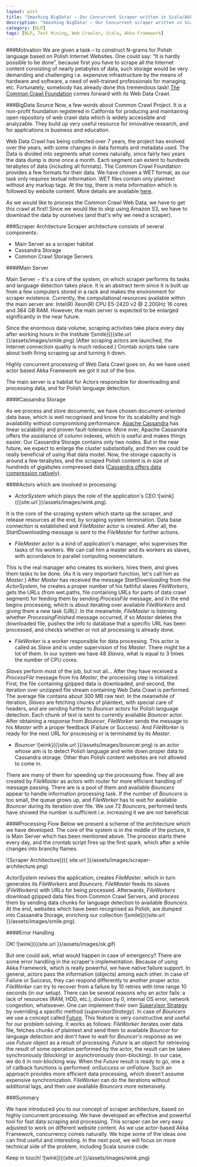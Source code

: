 ```yaml
---
layout: post
title: "Smashing BigData! – Our Concurrent Scraper written in Scala/Akka Framework"
description: "Smashing BigData! – Our Concurrent scraper written in Scala/Akka Framework for processing of Common Crawl Web Data"
category: [NLP]
tags: [NLP, Text Mining, Web Crawler, Scala, Akka Framework]
---
```


###Motivation
We are given a task – to construct N-grams for Polish language based on Polish Internet Websites. One could say: “It is hardly possible to be done”, because first you have to scrape all the Internet content consisting of nearly petabytes of data, such storage would be very demanding and challenging i.e. expensive infrastructure by the means of hardware and software, a need of well-trained professionals for managing etc. 
Fortunately, somebody has already done this tremendous task! [The Common Crawl Foundation](http://commoncrawl.org/) comes forward with its Web Data Crawl. 

<!--more--> 

###BigData Source
Now, a few words about Common Crawl Project. It is a non-profit foundation registered in California for producing and maintaining open repository of web crawl data which is widely accessible and analyzable. They build up very useful resource for innovative research, and for applications in business and education.

Web Data Crawl has being collected over 7 years, the project has evolved over the years, with some changes in data formats and metadata used. The Data is divided into segments what comes naturally, since fairly two years the data dump is done once a month. Each segment can extent to hundreds terabytes of data (including all formats). The Common Crawl Foundation provides a few formats for their data. We have chosen a WET format, as our task only requires textual information. WET files contain only plaintext without any markup tags. At the top, there is meta information which is followed by website content. More details are available [here](http://commoncrawl.org/the-data/get-started).

As we would like to process the Common Crawl Web Data, we have to get this crawl at first! Since we would like to skip using Amazon S3, we have to download the data by ourselves (and that's why we need a scraper).  

###Scraper Architecture 
Scraper architecture consists of several components:

* Main Server as a scraper habitat
* Cassandra Storage
* Common Crawl Storage Servers

####Main Server

Main Server &minus; it's a core of the system, on which scraper performs its tasks and language detection takes place. It is an abstract term since it is built up from a few computers stored in a rack and makes the environment for scraper existence. Currently, the computational resources available within the main server are: Intel(R) Xeon(R) CPU E5-2420 v2 @ 2.20GHz 16 cores and 384 GB RAM. However, the main server is expected to be enlarged significantly in the near future.

Since the enormous data volume, scraping activities take place every day after working hours in the Institute ![smile]({{site.url }}/assets/images/smile.png) (After scraping actors are launched, the Internet connection quality is much reduced.) Crontab scripts take care about both firing scraping up and turning it down.

Highly concurrent processing of Web Data Crawl goes on. As we have used actor based Akka Framework we got it out of the box.

The main server is a habitat for Actors responsible for downloading and processing data, and for Polish language detection.

####Cassandra Storage

As we process and store documents, we have chosen document-oriented data base, which is well recognised and know for its scalability and high availability without compromising performance. [Apache Cassandra](http://cassandra.apache.org/) has linear scalability and proven fault-tolerance. More over, Apache Cassandra offers the assistance of column indexes, which is useful and makes things easier. Our Cassandra Storage contains only two nodes. But in the near future, we expect to enlarge the cluster substantially, and then we could be really beneficial of using that data model. Now, the storage capacity is around a few terabytes, and the scraped Polish content is in size of hundreds of gigabytes compressed data ([Cassandra offers data compression natively](http://docs.datastax.com/en/cassandra/2.0/cassandra/operations/ops_config_compress_t.html)). 

####Actors which are involved in processing:

* *ActorSystem* which plays the role of the application's CEO ![wink]({{site.url }}/assets/images/wink.png).

It is the core of the scraping system which starts up the scraper, and release resources at the end, by scraping system termination. Data base connection is established and *FileMaster* actor is created. After all, the *StartDownloading* message is sent to the *FileMaster* for further actions.

* *FileMaster* actor is a kind of application's manager, who supervises the tasks of his workers. We can call him a master and its workers as slaves, with accordance to parallel computing nomenclature. 

This is the real manager who creates its workers, hires them, and gives them tasks to be done. (As it is very important function, let's call him as *Master*.) After *Master* has  received the message *StartDownloading* from the *ActorSystem*, he creates a proper number of his faithful slaves *FileWorkers*, gets the URLs (from wet.paths, file containing URLs for parts of data crawl segment) for feeding them by sending *ProcessFile* message, and in the end begins processing, which is about iterating over available *FileWorkers* and giving them a new task (URL). In the meanwhile, *FileMaster* is listening whether *ProcessingFinished* message occurred, if so *Master* deletes the downloaded file, pushes the info to database that a specific URL has been processed, and checks whether or not all processing is already done.

* *FileWorker* is a worker responsible for data processing. This actor is called as *Slave* and is under supervision of his *Master*. There might be a lot of them. In our system we have 48 *Slaves*, what is equal to 3 times the number of CPU cores.

*Slaves* perform most of the job, but not all... After they have received a *ProcessFile* message from his *Master*, the processing step is initialized. First, the file containing gzipped data is downloaded, and second, the iteration over unzipped file stream containing Web Data Crawl is performed. The average file contains about 300 MB raw text. In the meanwhile of iteration, *Slaves* are fetching chunks of plaintext, with special care of headers, and are sending further to *Bouncer* actors for Polish language detection. Each chunk of text is sent to currently available *Bouncer* actor. After obtaining a response from *Bouncer*, *FileWorker* sends the message to his *Master* with a proper feedback (Failure or Success). And *FileWorker* is ready for the next URL for processing or is terminated by its *Master*.

* *Bouncer* ![wink]({{site.url }}/assets/images/bouncer.png) is an actor whose aim is to detect Polish language and write down proper data to Cassandra storage. Other than Polish content websites are not allowed to come in.

There are many of them for speeding up the processing flow. They all are created by *FileMaster* as actors with router for more efficient handling of message passing. There are is a pool of them and available *Bouncers* appear to handle information processing task. If the number of *Bouncers* is too small, the queue grows up, and *FileWorker* has to wait for available *Bouncer* during its iteration over file. We use 72 *Bouncers*, performed tests have showed the number is sufficient i.e. increasing it we are not beneficial.

####Processing Flow
Below we present a scheme of the architecture which we have developed. The core of the system is in the middle of the picture, it is Main Server which has been mentioned above. The process starts there every day, and the crontab script fires up the first spark, which after a while changes into branchy flames.

![Scraper Architecture]({{ site.url }}/assets/images/scraper-architecture.png)

*ActorSystem* revives the application, creates *FileMaster*, which in turn generates its *FileWorkers* and *Bouncers*. *FileMaster* feeds its slaves (*FileWorkers*) with URLs for being processed. Afterwards, *FileWorkers* download gzipped data files from Common Crawl Servers, and process them by sending data chunks for language detection to available *Bouncers*. At the end, websites  which have been recognised as Polish, are dumped into Cassandra Storage, enriching our collection ![smile]({{site.url }}/assets/images/smile.png).

####Error Handling

OK! ![wink]({{site.url }}/assets/images/ok.gif)

But one could ask, what would happen in case of emergency?
There are some error handling in the scraper's implementation. Because of using Akka Framework, which is really powerful, we have native failure support. In general, actors pass the information (objects) among each other. In case of Failure or Success, they can respond differently to another proper actor. *FileWorker* can try to recover from a failure by 10 retries with time range 10 seconds (in our setup). There can be several reasons why an actor fails: a lack of resources (RAM, HDD, etc.), division by 0, internal OS error, network congestion, whatsoever. One can implement their own [Supervisor Strategy](http://doc.akka.io/docs/akka/snapshot/scala/fault-tolerance.html#Creating_a_Supervisor_Strategy) by overriding a specific method (*supervisorStrategy*). In case of *Bouncers* we use a concept called [Future](http://doc.akka.io/docs/akka/2.0.1/scala/futures.html). This feature is very constructive and useful for our problem solving. It works as follows: *FileWorker* iterates over data file, fetches chunks of plaintext and send them to available *Bouncer* for language detection and don't have to wait for *Bouncer's* response as we use *Future* object as a result of processing. *Future* is an object for retrieving the result of some operation performed by the actor, the result can be taken synchronously (blocking) or asynchronously (non-blocking). In our case, we do it in non-blocking way. When the *Future* result is ready to go, one a of callback functions is performed: *onSuccess* or *onFailure*. Such an approach provides more efficient data processing, which doesn't assume expensive synchronization. *FileWorker* can do the iterations without additional lags, and then use available *Bouncers* more extensively.

###Summary

We have introduced you to our concept of scraper architecture, based on highly concurrent processing. We have developed an effective and powerful tool for fast data scraping and processing. This scraper can be very easy adjusted to work on different website content. As we use actor-based Akka Framework, concurrency comes naturally. We hope some of the ideas one can find useful and interesting. In the next post, we will focus on more technical side of the problem, including Scala source code. 

Keep in touch! ![wink]({{site.url }}/assets/images/wink.png)
